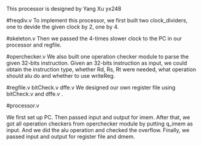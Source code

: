 This processor is designed by
Yang Xu yx248

#freqdiv.v
To implement this processor, we first built two clock_dividers, one to devide the given clock by 2, one by 4.

#skeleton.v
Then we passed the 4-times slower clock to the PC in our processor and regfile.

#operchecker.v
We also built one operation checker module to parse the given 32-bits instruction.
Given an 32-bits instruction as input, we could obtain the instruction type, whether Rd, Rs, Rt were needed, what operation should alu do and whether to use writeReg.

#regfile.v  bitCheck.v dffe.v
We designed our own register file using bitCheck.v and dffe.v .

#processor.v

We first set up PC. Then passed input and output for imem.
After that, we got all operation checkers from operchecker module by putting q_imem as input.
And we did the alu operation and checked the overflow.
Finally, we passed input and output for register file and dmem.
